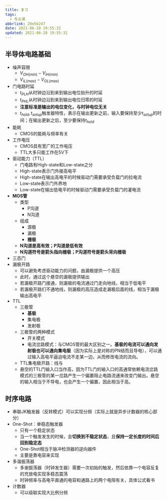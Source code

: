 ```yaml
---
title: 复习
tags:
  - 专业课
abbrlink: 20e5b247
date: 2021-06-28 19:55:32
updated: 2021-06-28 19:55:32
---
```

## 半导体电路基础
- 噪声容限
  - $V_{OH(min)} - V_{IH(min)}$
  - $V_{IL(max)} - V_{OL(max)}$
- 门电路时延
  - $t_{PLH}$从时钟边沿到来到输出电位抬升的时延
  - $t_{PHL}$从时钟边沿到来到输出电位归零的时延
  - **注意标准是输出的电位变化，与时钟电位无关**
  - $t_{hold},t_{setup}$触发器特性，表示在输出更新之前，输入要保持至少$t_{setup}$的时间；在输出更新之后，至少要保持$t_{hold}$
- 能耗
  - CMOS的能耗与频率有关
- 工作电压
  - CMOS具有宽广的工作电压
  - TTL大多只能工作在5V下
- 驱动能力（TTL）
  - 门电路有High-state和Low-state之分
  - High-state表示门外接高电平
  - High-state在输出高电平的时候驱动门需要承受负载门的拉电流
  - Low-state表示门外界地
  - Low-state在输出低电平的时候驱动门需要承受负载门的灌电流
- **MOS管**
  - 类型
    - P沟道
    - N沟道
  - 组成
    - 源极
    - 漏极
    - **栅极**
  - **N沟道是高有效；P沟道是低有效**
  - **N沟道符号是箭头指向栅极；P沟道符号是箭头背向栅极**
- 三态门
- 漏极开路
  - 可以避免考虑驱动能力的问题，由漏极提供一个高压
  - 此时，通过这个悬空的漏极提供输出
  - 若漏极开路门接通，则漏极的电流通过门走向地线，相当于低电平
  - 若漏极开路们不通地线，则漏极的高压造成走漏极后面的线，相当于漏极输出高电平
- TTL
  - 三极管
    - **基极**
    - 集电极
    - 发射极
  - 三极管的两种模式
    - 开关模式
    - 电流岔路模式：与CMOS管的最大区别之一。**基极的电流可以通向发射极也可以通向集电极**（因为实际上是对称的PN结而且导电），可以通过输入高电平逼迫电流不走某一边，从而修改电流的流向。
  - TTL集电极开路：线与
  - 悬空的TTL门输入口当作高，因为TTL门的输入口的高通常依赖电流岔路模式的三极管的某一岔路产生一个偏置阻止电路流通来改变门输出。悬空的输入相当于不导电，也会产生一个偏置，因此相当于高。

## 时序电路
- 串联JK触发器（反转模式）可以实现分频（实际上就是异步计数器的核心部分）
- One-Shot：单稳态触发器
  - 只有一个稳定状态
  - 当一个触发发生的时候，会**切换到不稳定状态**，且**保持一定长度的时间后回到稳定态**
  - One-Shot相当于脉冲检测器的逆向器件
  - 主要是靠电容来实现
- 多谐振荡器
  - 多谢振荡器（时钟发生器）需要一次初始的触发，然后依靠一个电容反复的充放电实现多稳态震荡
  - 时钟频率与高电平直通的电容和通路上的两个电阻有关，具体公式看书
- 计数器
  - 可以级联实现大比例分频